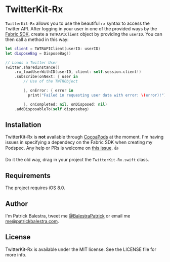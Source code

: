 # TwitterKit-Rx


`TwitterKit-Rx` allows you to use the beautiful `rx` syntax to access the Twitter API. After logging in your user in one of the provided ways by the [Fabric SDK](https://docs.fabric.io/ios/twitter/authentication.html), create a `TWTRAPIClient` object by providing the `userID`. You can then call a method in this way:

```swift
let client = TWTRAPIClient(userID: userID)
let disposeBag = DisposeBag()

// Loads a Twitter User
Twitter.sharedInstance()
	.rx_loadUserWithID(userID, client: self.session.client!)
	.subscribe(onNext: { user in
       	// Use of the TWTRObject

      	}, onError: { error in
          print("Failed in requesting user data with error: \(error)!")

		}, onCompleted: nil, onDisposed: nil)
	.addDisposableTo(self.disposebag)
```


## Installation

TwitterKit-Rx is **not** available through [CocoaPods](https://github.com/CocoaPods/) at the moment. I'm having issues in specifying a dependecy on the Fabric SDK when creating my Podspec. Any help or PRs is welcome on [this issue](https://github.com/CocoaPods/CocoaPods/issues/4745). 👍

Do it the old way, drag in your project the `TwitterKit-Rx.swift` class.

## Requirements
The project requires iOS 8.0.

## Author

I'm Patrick Balestra, tweet me [@BalestraPatrick](http://www.twitter.com/BalestraPatrick) or email me [me@patrickbalestra.com](mailto:me@patrickbalestra.com).

## License

TwitterKit-Rx is available under the MIT license. See the LICENSE file for more info.
